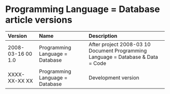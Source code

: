 ﻿Programming Language = Database article versions
===============================================

|Version|Name|Description|
| :- | :- | :- |
|2008-03-16 00  1.0|Programming Language = Database|After project 2008-03 10 Document Programming Language = Database & Data = Code|
|XXXX-XX-XX XX|Programming Language = Database|Development version|

